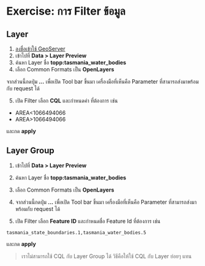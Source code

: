 
# Exercise: การ Filter ข้อมูล

## Layer 

1. [ลงชื่อเข้าใช้ GeoServer](../day1/login-admin-firsttime.md)
2. เข้าไปที่ **Data > Layer Preview**
3. ค้นหา Layer ชื่อ **topp:tasmania_water_bodies**
4. เลือก Common Formats เป็น **OpenLayers**

จากส่วนนี้กดปุ่ม **...** เพื่อเปิด Tool bar ขึ้นมา เครื่องมือที่เห็นคือ Parameter ที่สามารถส่งมาพร้อมกับ request ได้ 

5. เปิด Filter เลือก **CQL** และกำหนดค่า ที่ต้องการ เช่น 

- AREA<1066494066
- AREA>1066494066

และกด **apply**

## Layer Group

1. เข้าไปที่ **Data > Layer Preview**
2. ค้นหา Layer ชื่อ **topp:tasmania_water_bodies**
3. เลือก Common Formats เป็น **OpenLayers**
4. จากส่วนนี้กดปุ่ม **...** เพื่อเปิด Tool bar ขึ้นมา เครื่องมือที่เห็นคือ Parameter ที่สามารถส่งมาพร้อมกับ request ได้ 

5. เปิด Filter เลือก **Feature ID** และกำหนดชื่อ Feature Id ที่ต้องการ เช่น 

```
tasmania_state_boundaries.1,tasmania_water_bodies.5
```

และกด **apply**

> เราไม่สามารถใช้ CQL กับ Layer Group ได้ วิธีคือให้ใช้ CQL กับ Layer ย่อยๆ แทน